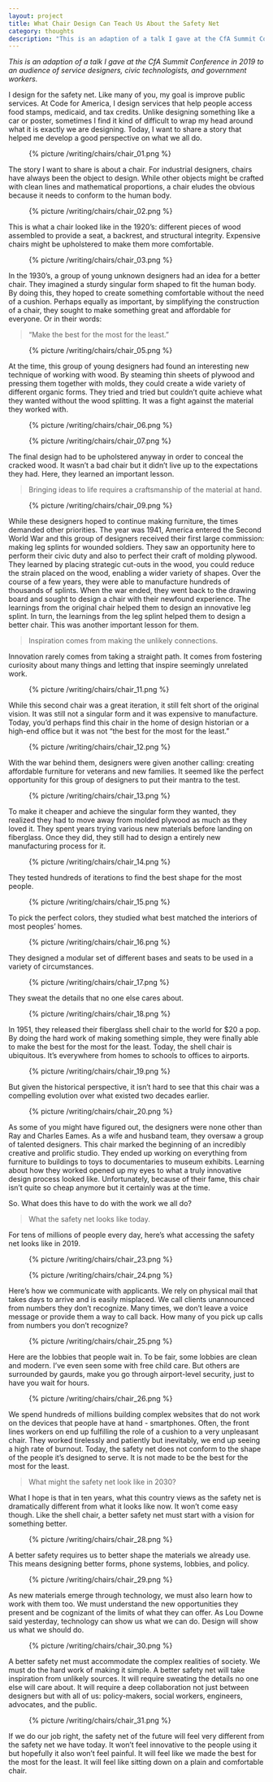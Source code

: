 ```yaml
---
layout: project
title: What Chair Design Can Teach Us About the Safety Net
category: thoughts
description: "This is an adaption of a talk I gave at the CfA Summit Conference in 2019 to an audience of service designers, civic technologists, and government workers."
---
```


<div class="row">
  <div class="col-md-6 col-md-offset-6" markdown="1">

_This is an adaption of a talk I gave at the CfA Summit Conference in 2019 to an audience of service designers, civic technologists, and government workers._

I design for the safety net. Like many of you, my goal is improve public services. At Code for America, I design services that help people access food stamps, medicaid, and tax credits. Unlike designing something like a car or poster, sometimes I find it kind of difficult to wrap my head around what it is exactly we are designing. Today, I want to share a story that helped me develop a good perspective on what we all do.

<figure>
  {% picture /writing/chairs/chair_01.png %}
</figure>


The story I want to share is about a chair. For industrial designers, chairs have always been the object to design. While other objects might be crafted with clean lines and mathematical proportions, a chair eludes the obvious because it needs to conform to the human body.

<figure>
  {% picture /writing/chairs/chair_02.png %}
</figure>

This is what a chair looked like in the 1920’s: different pieces of wood assembled to provide a seat, a backrest, and structural integrity. Expensive chairs might be upholstered to make them more comfortable.

<figure>
  {% picture /writing/chairs/chair_03.png %}
</figure>

In the 1930’s, a group of young unknown designers had an idea for a better chair. They imagined a sturdy singular form shaped to fit the human body. By doing this, they hoped to create something comfortable without the need of a cushion. Perhaps equally as important, by simplifying the construction of a chair, they sought to make something great and affordable for everyone. Or in their words:

<div class="quote">
  <blockquote>
    <p>&ldquo;Make the best for the most for the least.&rdquo;</p>
  </blockquote>
</div>


<figure>
  {% picture /writing/chairs/chair_05.png %}
</figure>

At the time, this group of young designers had found an interesting new technique of working with wood. By steaming thin sheets of plywood and pressing them together with molds, they could create a wide variety of different organic forms. They tried and tried but couldn’t quite achieve what they wanted without the wood splitting. It was a fight against the material they worked with.

<figure>
  {% picture /writing/chairs/chair_06.png %}
</figure>

<figure>
  {% picture /writing/chairs/chair_07.png %}
</figure>

The final design had to be upholstered anyway in order to conceal the cracked wood. It wasn’t a bad chair but it didn’t live up to the expectations they had. Here, they learned an important lesson. 

<div class="quote">
  <blockquote>
    <p>Bringing ideas to life requires a craftsmanship of the material at hand.</p>
  </blockquote>
</div>


<figure>
  {% picture /writing/chairs/chair_09.png %}
</figure>

While these designers hoped to continue making furniture, the times demanded other priorities. The year was 1941, America entered the Second World War and this group of designers received their first large commission: making leg splints for wounded soldiers. They saw an opportunity here to perform their civic duty and also to perfect their craft of molding plywood. They learned by placing strategic cut-outs in the wood, you could reduce the strain placed on the wood, enabling a wider variety of shapes. Over the course of a few years, they were able to manufacture hundreds of thousands of splints. When the war ended, they went back to the drawing board and sought to design a chair with their newfound experience. The learnings from the original chair helped them to design an innovative leg splint. In turn, the learnings from the leg splint helped them to design a better chair. This was another important lesson for them.

<div class="quote">
  <blockquote>
    <p>Inspiration comes from making the unlikely connections.</p>
  </blockquote>
</div>

Innovation rarely comes from taking a straight path. It comes from fostering curiosity about many things and letting that inspire seemingly unrelated work.

<figure>
  {% picture /writing/chairs/chair_11.png %}
</figure>

While this second chair was a great iteration, it still felt short of the original vision. It was still not a singular form and it was expensive to manufacture. Today, you’d perhaps find this chair in the home of design historian or a high-end office but it was not “the best for the most for the least.”

<figure>
  {% picture /writing/chairs/chair_12.png %}
</figure>

With the war behind them, designers were given another calling: creating affordable furniture for veterans and new families. It seemed like the perfect opportunity for this group of designers to put their mantra to the test.

<figure>
  {% picture /writing/chairs/chair_13.png %}
</figure>

To make it cheaper and achieve the singular form they wanted, they realized they had to move away from molded plywood as much as they loved it. They spent years trying various new materials before landing on fiberglass. Once they did, they still had to design a entirely new manufacturing process for it. 

<figure>
  {% picture /writing/chairs/chair_14.png %}
</figure>

They tested hundreds of iterations to find the best shape for the most people.

<figure>
  {% picture /writing/chairs/chair_15.png %}
</figure>

To pick the perfect colors, they studied what best matched the interiors of most peoples’ homes.

<figure>
  {% picture /writing/chairs/chair_16.png %}
</figure>

They designed a modular set of different bases and seats to be used in a variety of circumstances.

<figure>
  {% picture /writing/chairs/chair_17.png %}
</figure>

They sweat the details that no one else cares about.

<figure>
  {% picture /writing/chairs/chair_18.png %}
</figure>

In 1951, they released their fiberglass shell chair to the world for $20 a pop. By doing the hard work of making something simple, they were finally able to make the best for the most for the least.  Today, the shell chair is ubiquitous. It’s everywhere from homes to schools to offices to airports.

<figure>
  {% picture /writing/chairs/chair_19.png %}
</figure>

But given the historical perspective, it isn’t hard to see that this chair was a compelling evolution over what existed two decades earlier.

<figure>
  {% picture /writing/chairs/chair_20.png %}
</figure>

As some of you might have figured out, the designers were none other than Ray and Charles Eames. As a wife and husband team, they oversaw a group of talented designers. This chair marked the beginning of an incredibly creative and prolific studio. They ended up working on everything from furniture to buildings to toys to documentaries to museum exhibits. Learning about how they worked opened up my eyes to what a truly innovative design process looked like. Unfortunately, because of their fame, this chair isn’t quite so cheap anymore but it certainly was at the time.


So. What does this have to do with the work we all do?

<div class="quote">
  <blockquote>
    <p>What the safety net looks like today.</p>
  </blockquote>
</div>


For tens of millions of people every day, here’s what accessing the safety net looks like in 2019.

<figure>
  {% picture /writing/chairs/chair_23.png %}
</figure>

<figure>
  {% picture /writing/chairs/chair_24.png %}
</figure>

Here’s how we communicate with applicants. We rely on physical mail that takes days to arrive and is easily misplaced. We call clients unannounced from numbers they don’t recognize. Many times, we don’t leave a voice message or provide them a way to call back. How many of you pick up calls from numbers you don’t recognize?

<figure>
  {% picture /writing/chairs/chair_25.png %}
</figure>


Here are the lobbies that people wait in. To be fair, some lobbies are clean and modern. I’ve even seen some with free child care. But others are surrounded by gaurds, make you go through airport-level security, just to have you wait for hours.

<figure>
  {% picture /writing/chairs/chair_26.png %}
</figure>


We spend hundreds of millions building complex websites that do not work on the devices that people have at hand - smartphones. Often, the front lines workers on end up fulfilling the role of a cushion to a very unpleasant chair. They worked tirelessly and patiently but inevitably, we end up seeing a high rate of burnout. Today, the safety net does not conform to the shape of the people it’s designed to serve. It is not made to be the best for the most for the least.

<div class="quote">
  <blockquote>
    <p>What might the safety net look like in 2030?</p>
  </blockquote>
</div>


What I hope is that in ten years, what this country views as the safety net is dramatically different from what it looks like now. It won’t come easy though. Like the shell chair, a better safety net must start with a vision for something better.


<figure>
  {% picture /writing/chairs/chair_28.png %}
</figure>

A better safety requires us to better shape the materials we already use. This means designing better forms, phone systems, lobbies, and policy.


<figure>
  {% picture /writing/chairs/chair_29.png %}
</figure>

As new materials emerge through technology, we must also learn how to work with them too. We must understand the new opportunities they present and be cognizant of the limits of what they can offer. As Lou Downe said yesterday, technology can show us what we can do. Design will show us what we should do.

<figure>
  {% picture /writing/chairs/chair_30.png %}
</figure>


A better safety net must accommodate the complex realities of society. We must do the hard work of making it simple. A better safety net will take inspiration from unlikely sources. It will require sweating the details no one else will care about. It will require a deep collaboration not just between designers but with all of us: policy-makers, social workers, engineers, advocates, and the public.

<figure>
  {% picture /writing/chairs/chair_31.png %}
</figure>


If we do our job right, the safety net of the future will feel very different from the safety net we have today. It won’t feel innovative to the people using it but hopefully it also won’t feel painful. It will feel like we made the best for the most for the least. It will feel like sitting down on a plain and comfortable chair.

  </div>
</div>